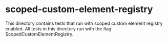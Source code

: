 # scoped-custom-element-registry

This directory contains tests that run with scoped custom element registry enabled.
All tests in this directory run with the flag ScopedCustomElementRegistry.
